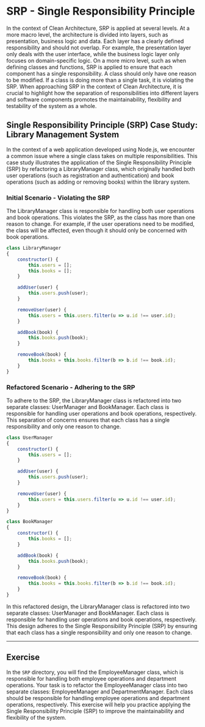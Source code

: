 # SRP - Single Responsibility Principle

In the context of Clean Architecture, SRP is applied at several levels. At a more macro level, the architecture is divided into layers, such as presentation, business logic and data. Each layer has a clearly defined responsibility and should not overlap. For example, the presentation layer only deals with the user interface, while the business logic layer only focuses on domain-specific logic.
On a more micro level, such as when defining classes and functions, SRP is applied to ensure that each component has a single responsibility. A class should only have one reason to be modified. If a class is doing more than a single task, it is violating the SRP.
When approaching SRP in the context of Clean Architecture, it is crucial to highlight how the separation of responsibilities into different layers and software components promotes the maintainability, flexibility and testability of the system as a whole.

## Single Responsibility Principle (SRP) Case Study: Library Management System

In the context of a web application developed using Node.js, we encounter a common issue where a single class takes on multiple responsibilities. This case study illustrates the application of the Single Responsibility Principle (SRP) by refactoring a LibraryManager class, which originally handled both user operations (such as registration and authentication) and book operations (such as adding or removing books) within the library system.

### Initial Scenario - Violating the SRP

The LibraryManager class is responsible for handling both user operations and book operations. This violates the SRP, as the class has more than one reason to change. For example, if the user operations need to be modified, the class will be affected, even though it should only be concerned with book operations.

```javascript
class LibraryManager
{
    constructor() {
        this.users = [];
        this.books = [];
    }

    addUser(user) {
        this.users.push(user);
    }

    removeUser(user) {
        this.users = this.users.filter(u => u.id !== user.id);
    }

    addBook(book) {
        this.books.push(book);
    }

    removeBook(book) {
        this.books = this.books.filter(b => b.id !== book.id);
    }
}
```

### Refactored Scenario - Adhering to the SRP

To adhere to the SRP, the LibraryManager class is refactored into two separate classes: UserManager and BookManager. Each class is responsible for handling user operations and book operations, respectively. This separation of concerns ensures that each class has a single responsibility and only one reason to change.

```javascript
class UserManager
{
    constructor() {
        this.users = [];
    }

    addUser(user) {
        this.users.push(user);
    }

    removeUser(user) {
        this.users = this.users.filter(u => u.id !== user.id);
    }
}

class BookManager
{
    constructor() {
        this.books = [];
    }

    addBook(book) {
        this.books.push(book);
    }

    removeBook(book) {
        this.books = this.books.filter(b => b.id !== book.id);
    }
}
```

In this refactored design, the LibraryManager class is refactored into two separate classes: UserManager and BookManager. Each class is responsible for handling user operations and book operations, respectively. This design adheres to the Single Responsibility Principle (SRP) by ensuring that each class has a single responsibility and only one reason to change.

---

## Exercise

In the `SRP` directory, you will find the EmployeeManager class, which is responsible for handling both employee operations and department operations. Your task is to refactor the EmployeeManager class into two separate classes: EmployeeManager and DepartmentManager. Each class should be responsible for handling employee operations and department operations, respectively. This exercise will help you practice applying the Single Responsibility Principle (SRP) to improve the maintainability and flexibility of the system.